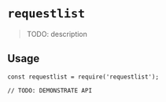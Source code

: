 # `requestlist`

> TODO: description

## Usage

```
const requestlist = require('requestlist');

// TODO: DEMONSTRATE API
```
